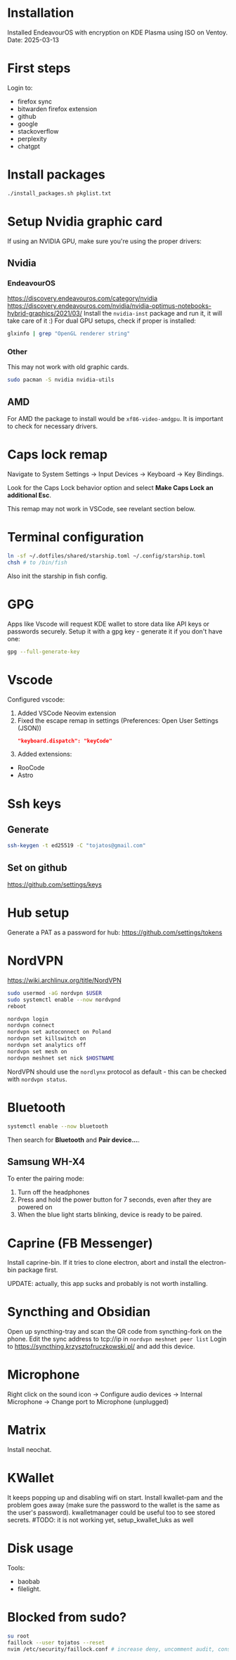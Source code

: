 # Installation
Installed EndeavourOS with encryption on KDE Plasma using ISO on Ventoy.
Date: 2025-03-13

# First steps
Login to:
- firefox sync
- bitwarden firefox extension
- github
- google
- stackoverflow
- perplexity
- chatgpt

# Install packages
```sh
./install_packages.sh pkglist.txt
```

# Setup Nvidia graphic card
If using an NVIDIA GPU, make sure you're using the proper drivers:
## Nvidia
### EndeavourOS
https://discovery.endeavouros.com/category/nvidia
https://discovery.endeavouros.com/nvidia/nvidia-optimus-notebooks-hybrid-graphics/2021/03/
Install the `nvidia-inst` package and run it, it will take care of it :)
For dual GPU setups, check if proper is installed:
```sh
glxinfo | grep "OpenGL renderer string"
```

### Other
This may not work with old graphic cards.
```sh
sudo pacman -S nvidia nvidia-utils
```
## AMD
For AMD the package to install would be `xf86-video-amdgpu`.
It is important to check for necessary drivers.

# Caps lock remap
Navigate to System Settings → Input Devices → Keyboard → Key Bindings.

Look for the Caps Lock behavior option and select **Make Caps Lock an additional Esc**.

This remap may not work in VSCode, see revelant section below.

# Terminal configuration
```sh
ln -sf ~/.dotfiles/shared/starship.toml ~/.config/starship.toml
chsh # to /bin/fish
```
Also init the starship in fish config.

# GPG
Apps like Vscode will request KDE wallet to store data like API keys or passwords securely.
Setup it with a gpg key - generate it if you don't have one:
```sh
gpg --full-generate-key
```


# Vscode
Configured vscode:
1. Added VSCode Neovim extension
2. Fixed the escape remap in settings (Preferences: Open User Settings (JSON))
    ```json
    "keyboard.dispatch": "keyCode"
    ```
3. Added extensions:
- RooCode
- Astro

# Ssh keys
## Generate
```sh
ssh-keygen -t ed25519 -C "tojatos@gmail.com"
```
## Set on github
https://github.com/settings/keys

# Hub setup
Generate a PAT as a password for hub:
https://github.com/settings/tokens

# NordVPN
https://wiki.archlinux.org/title/NordVPN
```sh
sudo usermod -aG nordvpn $USER
sudo systemctl enable --now nordvpnd
reboot
```
```sh
nordvpn login
nordvpn connect
nordvpn set autoconnect on Poland
nordvpn set killswitch on
nordvpn set analytics off
nordvpn set mesh on
nordvpn meshnet set nick $HOSTNAME
```

NordVPN should use the `nordlynx` protocol as default - this can be checked with `nordvpn status`.

# Bluetooth
```sh
systemctl enable --now bluetooth
```
Then search for **Bluetooth** and **Pair device...**.

## Samsung WH-X4
To enter the pairing mode:
1. Turn off the headphones
1. Press and hold the power button for 7 seconds, even after they are powered on
1. When the blue light starts blinking, device is ready to be paired.

<!-- # KDE Wallet
It's used to store passwords etc.
If not disabled, apps will keep requesting it, so disabling seems like a good choice.
https://wiki.archlinux.org/title/KDE_Wallet#Disable_KWallet
```sh
# ~/.config/kwalletrc
[Wallet]
Enabled=false
``` -->

# Caprine (FB Messenger)
Install caprine-bin.
If it tries to clone electron, abort and install the electron<number>-bin package first.

UPDATE: actually, this app sucks and probably is not worth installing.

# Syncthing and Obsidian
Open up syncthing-tray and scan the QR code from syncthing-fork on the phone.
Edit the sync address to tcp://ip in `nordvpn meshnet peer list`
Login to https://syncthing.krzysztofruczkowski.pl/ and add this device.

# Microphone
Right click on the sound icon -> Configure audio devices -> Internal Microphone -> Change port to Microphone (unplugged)

# Matrix
Install neochat.

# KWallet
It keeps popping up and disabling wifi on start. Install kwallet-pam and the problem goes away (make sure the password to the wallet is the same as the user's password).
kwalletmanager could be useful too to see stored secrets.
#TODO: it is not working yet, setup_kwallet_luks as well

# Disk usage
Tools:
- baobab
- filelight.

# Blocked from sudo?
```sh
su root
faillock --user tojatos --reset
nvim /etc/security/faillock.conf # increase deny, uncomment audit, consider reducing unlock_time
```

